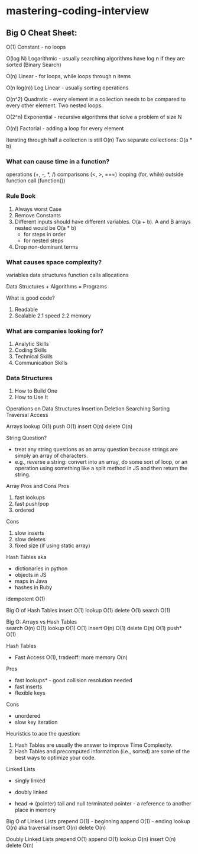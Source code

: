 # mastering-coding-interview

## Big O Cheat Sheet:

O(1) Constant - no loops

O(log N) Logarithmic - usually searching algorithms have log n if they are sorted (Binary Search)

O(n) Linear - for loops, while loops through n items

O(n log(n)) Log Linear - usually sorting operations

O(n^2) Quadratic - every element in a collection needs to be compared to every other element. Two nested loops.

O(2^n) Exponential - recursive algorithms that solve a problem of size N

O(n!) Factorial - adding a loop for every element

Iterating through half a collection is still O(n)
Two separate collections: O(a * b)

### What can cause time in a function?
operations (+, -, *, /)
comparisons (<, >, ===)
looping (for, while)
outside function call (function())

### Rule Book
1. Always worst Case
2. Remove Constants
3. Different inputs should have different variables. O(a + b). A and B arrays nested would be O(a * b)
    + for steps in order
    * for nested steps
4. Drop non-dominant terms

### What causes space complexity?
variables
data structures
function calls
allocations

Data Structures + Algorithms = Programs

What is good code?
1. Readable
2. Scalable
  2.1 speed
  2.2 memory

### What are companies looking for?
1. Analytic Skills
2. Coding Skills
3. Technical Skills
4. Communication Skills


### Data Structures
1. How to Build One
2. How to Use It

Operations on Data Structures
Insertion
Deletion
Searching
Sorting
Traversal
Access

Arrays
lookup O(1)
push O(1)
insert O(n)
delete O(n)

String Question?
- treat any string questions as an array question because strings are simply an array of characters.
- e.g., reverse a string: convert into an array, do some sort of loop, or an operation using something like a split method in JS and then return the string.

Array Pros and Cons
Pros
1. fast lookups
2. fast push/pop
3. ordered

Cons
1. slow inserts
2. slow deletes
3. fixed size (if using static array)

Hash Tables aka
- dictionaries in python
- objects in JS
- maps in Java
- hashes in Ruby

idempotent
O(1)

Big O of Hash Tables
insert O(1)
lookup O(1)
delete O(1)
search O(1)


Big O:  Arrays  vs  Hash Tables       
search  O(n)        O(1)
lookup  O(1)        O(1)
insert  O(n)        O(1)
delete  O(n)        O(1)
push*   O(1)

Hash Tables
- Fast Access O(1), tradeoff: more memory O(n)

Pros
- fast lookups* - good collision resolution needed
- fast inserts
- flexible keys

Cons
- unordered
- slow key iteration

Heuristics to ace the question:
1. Hash Tables are usually the answer to improve Time Complexity.
2. Hash Tables and precomputed information (i.e., sorted) are some of the best ways to optimize your code.

Linked Lists
- singly linked
- doubly linked

- head => (pointer) tail and null terminated
pointer - a reference to another place in memory

Big O of Linked Lists
prepend O(1) - beginning
append O(1) - ending
lookup O(n) aka traversal
insert O(n)
delete O(n)

Doubly Linked Lists
prepend O(1)
append O(1)
lookup O(n)
insert O(n)
delete O(n)
